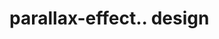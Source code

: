 # parallax-effect.. design                                                                                                                                                                                         

